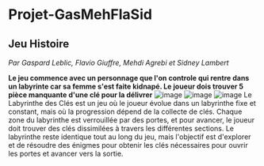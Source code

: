 # Projet-GasMehFlaSid
## Jeu Histoire
*Par Gaspard Leblic, Flavio Giuffre, Mehdi Agrebi et Sidney Lambert*

**Le jeu commence avec un personnage que l'on controle qui rentre dans un labyrinte car sa femme s'est faite kidnapé. Le joueur dois trouver 5 pièce manquante d'une clé pour la délivrer**
![image](https://github.com/user-attachments/assets/a878b70e-a7e7-4cf9-a032-5a6d7371134e)
![image](https://github.com/user-attachments/assets/597348c0-8812-43ee-9e0f-db40a2a2f217)
![image](https://github.com/user-attachments/assets/81fe90ba-0cbc-4f9a-aca0-8b6937e0c722) 
Le Labyrinthe des Clés est un jeu où le joueur évolue dans un labyrinthe fixe et constant, mais où la progression dépend de la collecte de clés. Chaque zone du labyrinthe est verrouillée par des portes, et pour avancer, le joueur doit trouver des clés dissimilées à travers les différentes sections. Le labyrinthe reste identique tout au long du jeu, mais l'objectif est d'explorer et de résoudre des énigmes pour obtenir les clés nécessaires pour ouvrir les portes et avancer vers la sortie.
